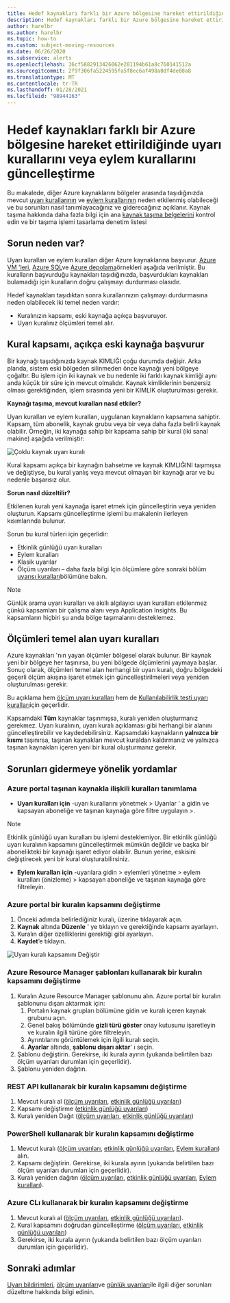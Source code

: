 ```yaml
---
title: Hedef kaynakları farklı bir Azure bölgesine hareket ettirildiğinde uyarı kurallarını veya eylem kurallarını güncelleştirme
description: Hedef kaynakları farklı bir Azure bölgesine hareket ettirildiğinde uyarı kurallarının veya eylem kurallarının nasıl güncelleştirilmesi için arka plan ve yönergeler.
author: harelbr
ms.author: harelbr
ms.topic: how-to
ms.custom: subject-moving-resources
ms.date: 06/26/2020
ms.subservice: alerts
ms.openlocfilehash: 36cf5882913426062e281194b61a8c760141512a
ms.sourcegitcommit: 2f9f306fa5224595fa5f8ec6af498a0df4de08a8
ms.translationtype: MT
ms.contentlocale: tr-TR
ms.lasthandoff: 01/28/2021
ms.locfileid: "98944163"
---
```

# <a name="how-to-update-alert-rules-or-action-rules-when-their-target-resource-moves-to-a-different-azure-region"></a>Hedef kaynakları farklı bir Azure bölgesine hareket ettirildiğinde uyarı kurallarını veya eylem kurallarını güncelleştirme

Bu makalede, diğer Azure kaynaklarını bölgeler arasında taşıdığınızda mevcut [uyarı kurallarının](./alerts-overview.md) ve [eylem kurallarının](./alerts-action-rules.md) neden etkilenmiş olabileceği ve bu sorunları nasıl tanımlayacağınız ve giderecağınız açıklanır. Kaynak taşıma hakkında daha fazla bilgi için ana [kaynak taşıma belgelerini](../../azure-resource-manager/management/move-region.md) kontrol edin ve bir taşıma işlemi tasarlama denetim listesi

## <a name="why-the-problem-exists"></a>Sorun neden var?

Uyarı kuralları ve eylem kuralları diğer Azure kaynaklarına başvurur. [Azure VM 'leri](../../site-recovery/azure-to-azure-tutorial-migrate.md), [Azure SQL](../../azure-sql/database/move-resources-across-regions.md)ve [Azure depolama](../../storage/common/storage-account-move.md)örnekleri aşağıda verilmiştir. Bu kuralların başvurduğu kaynakları taşıdığınızda, başvurdukları kaynakları bulamadığı için kuralların doğru çalışmayı durdurması olasıdır.

Hedef kaynakları taşıdıktan sonra kurallarınızın çalışmayı durdurmasına neden olabilecek iki temel neden vardır:

- Kuralınızın kapsamı, eski kaynağa açıkça başvuruyor.
- Uyarı kuralınız ölçümleri temel alır.

## <a name="rule-scope-explicitly-refers-to-the-old-resource"></a>Kural kapsamı, açıkça eski kaynağa başvurur

Bir kaynağı taşıdığınızda kaynak KIMLIĞI çoğu durumda değişir. Arka planda, sistem eski bölgeden silinmeden önce kaynağı yeni bölgeye çoğaltır. Bu işlem için iki kaynak ve bu nedenle iki farklı kaynak kimliği aynı anda küçük bir süre için mevcut olmalıdır. Kaynak kimliklerinin benzersiz olması gerektiğinden, işlem sırasında yeni bir KIMLIK oluşturulması gerekir. 

**Kaynağı taşıma, mevcut kuralları nasıl etkiler?**

Uyarı kuralları ve eylem kuralları, uygulanan kaynakların kapsamına sahiptir. Kapsam, tüm abonelik, kaynak grubu veya bir veya daha fazla belirli kaynak olabilir.
Örneğin, iki kaynağa sahip bir kapsama sahip bir kural (iki sanal makine) aşağıda verilmiştir:

![Çoklu kaynak uyarı kuralı](media/alerts-resource-move/multi-resource-alert-rule.png)

Kural kapsamı açıkça bir kaynağın bahsetme ve kaynak KIMLIĞINI taşımışsa ve değiştiyse, bu kural yanlış veya mevcut olmayan bir kaynağı arar ve bu nedenle başarısız olur.

**Sorun nasıl düzeltilir?**

Etkilenen kuralı yeni kaynağa işaret etmek için güncelleştirin veya yeniden oluşturun. Kapsamı güncelleştirme işlemi bu makalenin ilerleyen kısımlarında bulunur.

Sorun bu kural türleri için geçerlidir:

- Etkinlik günlüğü uyarı kuralları
- Eylem kuralları
- Klasik uyarılar
- Ölçüm uyarıları – daha fazla bilgi Için ölçümlere göre sonraki bölüm [uyarısı kuralları](#alert-rules-based-on-metrics)bölümüne bakın.

> [!NOTE]
> Günlük arama uyarı kuralları ve akıllı algılayıcı uyarı kuralları etkilenmez çünkü kapsamları bir çalışma alanı veya Application Insights. Bu kapsamların hiçbiri şu anda bölge taşımalarını desteklemez.

## <a name="alert-rules-based-on-metrics"></a>Ölçümleri temel alan uyarı kuralları

Azure kaynakları 'nın yayan ölçümler bölgesel olarak bulunur. Bir kaynak yeni bir bölgeye her taşınırsa, bu yeni bölgede ölçümlerini yaymaya başlar. Sonuç olarak, ölçümleri temel alan herhangi bir uyarı kuralı, doğru bölgedeki geçerli ölçüm akışına işaret etmek için güncelleştirilmeleri veya yeniden oluşturulması gerekir.

Bu açıklama hem [ölçüm uyarı kuralları](alerts-metric-overview.md) hem de [Kullanılabilirlik testi uyarı kuralları](../app/monitor-web-app-availability.md)için geçerlidir.

Kapsamdaki **Tüm** kaynaklar taşınmışsa, kuralı yeniden oluşturmanız gerekmez. Uyarı kuralının, uyarı kuralı açıklaması gibi herhangi bir alanını güncelleştirebilir ve kaydedebilirsiniz.
Kapsamdaki kaynakların **yalnızca bir kısmı** taşınırsa, taşınan kaynakları mevcut kuraldan kaldırmanız ve yalnızca taşınan kaynakları içeren yeni bir kural oluşturmanız gerekir.

## <a name="procedures-to-fix-problems"></a>Sorunları gidermeye yönelik yordamlar

### <a name="identifying-rules-associated-with-a-moved-resource-from-the-azure-portal"></a>Azure portal taşınan kaynakla ilişkili kuralları tanımlama

- **Uyarı kuralları için** -uyarı kurallarını yönetmek > Uyarılar ' a gidin ve kapsayan aboneliğe ve taşınan kaynağa göre filtre uygulayın >.
> [!NOTE]
> Etkinlik günlüğü uyarı kuralları bu işlemi desteklemiyor. Bir etkinlik günlüğü uyarı kuralının kapsamını güncelleştirmek mümkün değildir ve başka bir abonelikteki bir kaynağı işaret ediyor olabilir. Bunun yerine, eskisini değiştirecek yeni bir kural oluşturabilirsiniz.

- **Eylem kuralları için** -uyarılara gidin > eylemleri yönetme > eylem kuralları (önizleme) > kapsayan aboneliğe ve taşınan kaynağa göre filtreleyin.

### <a name="change-scope-of-a-rule-from-the-azure-portal"></a>Azure portal bir kuralın kapsamını değiştirme

1. Önceki adımda belirlediğiniz kuralı, üzerine tıklayarak açın.
2. **Kaynak** altında **Düzenle** ' ye tıklayın ve gerektiğinde kapsamı ayarlayın.
3. Kuralın diğer özelliklerini gerektiği gibi ayarlayın.
4. **Kaydet**’e tıklayın.

![Uyarı kuralı kapsamını Değiştir](media/alerts-resource-move/change-alert-rule-scope.png)

### <a name="change-the-scope-of-a-rule-using-azure-resource-manager-templates"></a>Azure Resource Manager şablonları kullanarak bir kuralın kapsamını değiştirme

1. Kuralın Azure Resource Manager şablonunu alın.  Azure portal bir kuralın şablonunu dışarı aktarmak için:
   1. Portalın kaynak grupları bölümüne gidin ve kuralı içeren kaynak grubunu açın.
   2. Genel bakış bölümünde **gizli türü göster** onay kutusunu işaretleyin ve kuralın ilgili türüne göre filtreleyin.
   3. Ayrıntılarını görüntülemek için ilgili kuralı seçin.
   4. **Ayarlar** altında, **şablonu dışarı aktar**' ı seçin.
2. Şablonu değiştirin. Gerekirse, iki kurala ayırın (yukarıda belirtilen bazı ölçüm uyarıları durumları için geçerlidir).
3. Şablonu yeniden dağıtın.

### <a name="change-scope-of-a-rule-using-rest-api"></a>REST API kullanarak bir kuralın kapsamını değiştirme

1. Mevcut kuralı al ([ölçüm uyarıları](/rest/api/monitor/metricalerts/get), [etkinlik günlüğü uyarıları](/rest/api/monitor/activitylogalerts/get))
2. Kapsamı değiştirme ([etkinlik günlüğü uyarıları](/rest/api/monitor/activitylogalerts/update))
3. Kuralı yeniden Dağıt ([ölçüm uyarıları](/rest/api/monitor/metricalerts/createorupdate), [etkinlik günlüğü uyarıları](/rest/api/monitor/activitylogalerts/createorupdate))

### <a name="change-scope-of-a-rule-using-powershell"></a>PowerShell kullanarak bir kuralın kapsamını değiştirme

1. Mevcut kuralı ([ölçüm uyarıları](/powershell/module/az.monitor/get-azmetricalertrulev2), [etkinlik günlüğü uyarıları](/powershell/module/az.monitor/get-azactivitylogalert), [Eylem kuralları](/powershell/module/az.alertsmanagement/get-azactionrule)) alın.
2. Kapsamı değiştirin. Gerekirse, iki kurala ayırın (yukarıda belirtilen bazı ölçüm uyarıları durumları için geçerlidir).
3. Kuralı yeniden dağıtın ([ölçüm uyarıları](/powershell/module/az.monitor/add-azmetricalertrulev2), [etkinlik günlüğü uyarıları](/powershell/module/az.monitor/enable-azactivitylogalert), [Eylem kuralları](/powershell/module/az.alertsmanagement/set-azactionrule)).

### <a name="change-the-scope-of-a-rule-using-azure-cli"></a>Azure CLı kullanarak bir kuralın kapsamını değiştirme

1.  Mevcut kuralı al ([ölçüm uyarıları](/cli/azure/monitor/metrics/alert#az-monitor-metrics-alert-show), [etkinlik günlüğü uyarıları](/cli/azure/monitor/activity-log/alert#az-monitor-activity-log-alert-list)).
2.  Kural kapsamını doğrudan güncelleştirme ([ölçüm uyarıları](/cli/azure/monitor/metrics/alert#az-monitor-metrics-alert-update), [etkinlik günlüğü uyarıları](/cli/azure/monitor/activity-log/alert/scope))
3.  Gerekirse, iki kurala ayırın (yukarıda belirtilen bazı ölçüm uyarıları durumları için geçerlidir).

## <a name="next-steps"></a>Sonraki adımlar

[Uyarı bildirimleri](alerts-troubleshoot.md), [ölçüm uyarıları](alerts-troubleshoot-metric.md)ve [günlük uyarıları](alerts-troubleshoot-log.md)ile ilgili diğer sorunları düzeltme hakkında bilgi edinin. 
